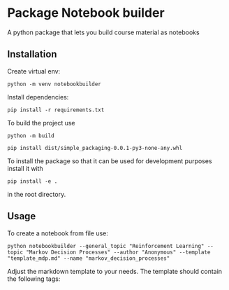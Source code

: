 # Package Notebook builder

A python package that lets you build course material as notebooks

## Installation

Create virtual env:

```shell script
python -m venv notebookbuilder
```

Install dependencies:

```shell script
pip install -r requirements.txt
```

To build the project use

```shell script
python -m build
```

```shell script
pip install dist/simple_packaging-0.0.1-py3-none-any.whl
```

To install the package so that it can be used for development purposes
install it with

```shell script
pip install -e .
```

in the root directory.

## Usage

To create a notebook from file use:

```shell script
python notebookbuilder --general_topic "Reinforcement Learning" --topic "Markov Decision Processes" --author "Anonymous" --template "template_mdp.md" --name "markov_decision_processes"
```

Adjust the markdown template to your needs. The template should contain the following tags:
